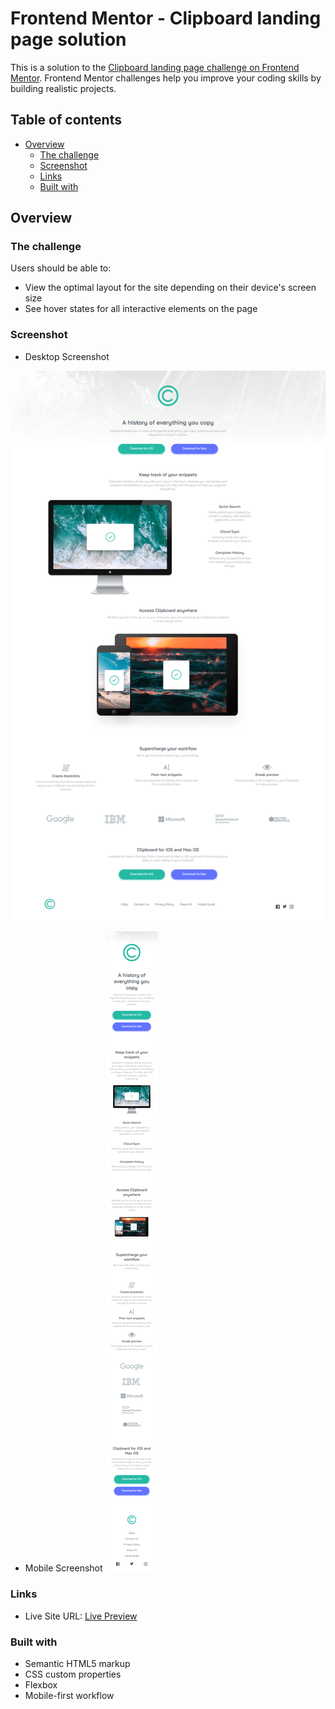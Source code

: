 # Frontend Mentor - Clipboard landing page solution

This is a solution to the [Clipboard landing page challenge on Frontend Mentor](https://www.frontendmentor.io/challenges/clipboard-landing-page-5cc9bccd6c4c91111378ecb9). Frontend Mentor challenges help you improve your coding skills by building realistic projects. 

## Table of contents

- [Overview](#overview)
  - [The challenge](#the-challenge)
  - [Screenshot](#screenshot)
  - [Links](#links)
  - [Built with](#built-with)

## Overview

### The challenge

Users should be able to:

- View the optimal layout for the site depending on their device's screen size
- See hover states for all interactive elements on the page

### Screenshot

- Desktop Screenshot

![](./screenshots/DesktopScreenshot.png)

- Mobile Screenshot
![](./screenshots/MobileScreenshot.png)

### Links

- Live Site URL: [Live Preview](https://joos-clipboard-landing-page.netlify.app/)

### Built with

- Semantic HTML5 markup
- CSS custom properties
- Flexbox
- Mobile-first workflow

